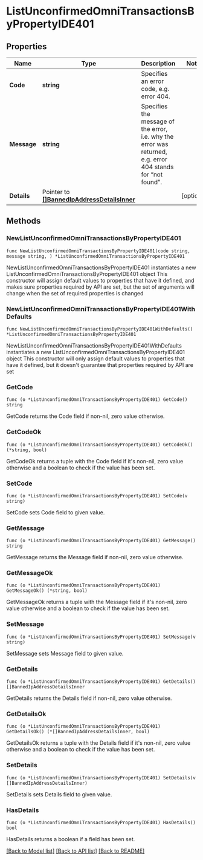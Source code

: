# ListUnconfirmedOmniTransactionsByPropertyIDE401

## Properties

Name | Type | Description | Notes
------------ | ------------- | ------------- | -------------
**Code** | **string** | Specifies an error code, e.g. error 404. | 
**Message** | **string** | Specifies the message of the error, i.e. why the error was returned, e.g. error 404 stands for “not found”. | 
**Details** | Pointer to [**[]BannedIpAddressDetailsInner**](BannedIpAddressDetailsInner.md) |  | [optional] 

## Methods

### NewListUnconfirmedOmniTransactionsByPropertyIDE401

`func NewListUnconfirmedOmniTransactionsByPropertyIDE401(code string, message string, ) *ListUnconfirmedOmniTransactionsByPropertyIDE401`

NewListUnconfirmedOmniTransactionsByPropertyIDE401 instantiates a new ListUnconfirmedOmniTransactionsByPropertyIDE401 object
This constructor will assign default values to properties that have it defined,
and makes sure properties required by API are set, but the set of arguments
will change when the set of required properties is changed

### NewListUnconfirmedOmniTransactionsByPropertyIDE401WithDefaults

`func NewListUnconfirmedOmniTransactionsByPropertyIDE401WithDefaults() *ListUnconfirmedOmniTransactionsByPropertyIDE401`

NewListUnconfirmedOmniTransactionsByPropertyIDE401WithDefaults instantiates a new ListUnconfirmedOmniTransactionsByPropertyIDE401 object
This constructor will only assign default values to properties that have it defined,
but it doesn't guarantee that properties required by API are set

### GetCode

`func (o *ListUnconfirmedOmniTransactionsByPropertyIDE401) GetCode() string`

GetCode returns the Code field if non-nil, zero value otherwise.

### GetCodeOk

`func (o *ListUnconfirmedOmniTransactionsByPropertyIDE401) GetCodeOk() (*string, bool)`

GetCodeOk returns a tuple with the Code field if it's non-nil, zero value otherwise
and a boolean to check if the value has been set.

### SetCode

`func (o *ListUnconfirmedOmniTransactionsByPropertyIDE401) SetCode(v string)`

SetCode sets Code field to given value.


### GetMessage

`func (o *ListUnconfirmedOmniTransactionsByPropertyIDE401) GetMessage() string`

GetMessage returns the Message field if non-nil, zero value otherwise.

### GetMessageOk

`func (o *ListUnconfirmedOmniTransactionsByPropertyIDE401) GetMessageOk() (*string, bool)`

GetMessageOk returns a tuple with the Message field if it's non-nil, zero value otherwise
and a boolean to check if the value has been set.

### SetMessage

`func (o *ListUnconfirmedOmniTransactionsByPropertyIDE401) SetMessage(v string)`

SetMessage sets Message field to given value.


### GetDetails

`func (o *ListUnconfirmedOmniTransactionsByPropertyIDE401) GetDetails() []BannedIpAddressDetailsInner`

GetDetails returns the Details field if non-nil, zero value otherwise.

### GetDetailsOk

`func (o *ListUnconfirmedOmniTransactionsByPropertyIDE401) GetDetailsOk() (*[]BannedIpAddressDetailsInner, bool)`

GetDetailsOk returns a tuple with the Details field if it's non-nil, zero value otherwise
and a boolean to check if the value has been set.

### SetDetails

`func (o *ListUnconfirmedOmniTransactionsByPropertyIDE401) SetDetails(v []BannedIpAddressDetailsInner)`

SetDetails sets Details field to given value.

### HasDetails

`func (o *ListUnconfirmedOmniTransactionsByPropertyIDE401) HasDetails() bool`

HasDetails returns a boolean if a field has been set.


[[Back to Model list]](../README.md#documentation-for-models) [[Back to API list]](../README.md#documentation-for-api-endpoints) [[Back to README]](../README.md)


